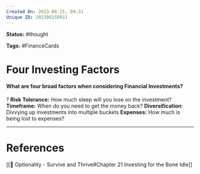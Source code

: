 ```yaml
---
Created On: 2023-08-15, 09:31
Unique ID: 202308150931
---
```

**Status:** #thought 

**Tags:** #FinanceCards 

# Four Investing Factors
#### What are four broad factors when considering Financial Investments?
?
**Risk Tolerance:** How much sleep will you lose on the investment?
**Timeframe:** When do you need to get the money back?
**Diversification**: Divvying up investments into multiple buckets
**Expenses:** How much is being lost to expenses?
<!--SR:!2023-08-26,5,210-->



---
# References
[[📗 Optionality - Survive and Thrive#Chapter 21 Investing for the Bone Idle]]